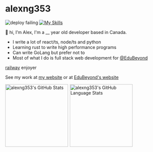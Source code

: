 # alexng353

![deploy failing](https://user-images.githubusercontent.com/26424336/219243493-5a23e72e-2907-4922-8f8c-982e31a9a1fa.svg)
[![My Skills](https://skillicons.dev/icons?i=ts,js,python,html,react,neovim,aws,cloudflare,discord,docker,express,figma,gcp,kubernetes,md,mongodb,postgres,raspberrypi,svelte,vscode)](https://skillicons.dev)

👋 hi, I’m Alex, I'm a \_\_ year old developer based in Canada. 
* I write a lot of react/ts, node/ts and python
* Learning rust to write high performance programs
* Can write GoLang but prefer not to
* Most of what I do is full stack web development for [@EduBeyond](https://github.com/EduBeyond)

[railway](https://railway.app) enjoyer

See my work at [my website](https://ayo.icu) or at [EduBeyond's website](https://edubeyond.ca)

<div style="display: flex; flex-direction: row; flex-wrap: wrap; gap: 6px;" >
  <img src="https://github-readme-stats.vercel.app/api?username=alexng353&show_icons=true&theme=radical&count_private=true" height="200px" alt="alexng353's GitHub Stats" />

  <img src="https://github-readme-stats.vercel.app/api/top-langs/?username=alexng353&count_private=true&show_icons=true&theme=radical&hide_border=false&layout=compact&hide=javascript,html&langs_count=6" height="200px" alt="alexng353's GitHub Language Stats" />
</div>



